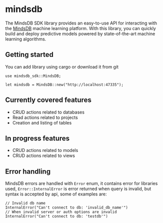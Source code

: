 # mindsdb
The MindsDB SDK library provides an easy-to-use API for interacting with the [MindsDB](https://github.com/mindsdb/mindsdb) machine learning platform. With this library, you can quickly build and deploy predictive models powered by state-of-the-art machine learning algorithms.

## Getting started

You can add library using cargo or download it from git
```
use mindsdb_sdk::MindsDB;

let mindsdb = MindsDB::new("http://localhost:47335");
```

## Currently covered features

* CRUD actions related to databases
* Read actions related to projects
* Creation and listing of tables

## In progress features
* CRUD actions related to models
* CRUD actions related to views

## Error handling

MindsDB errors are handled with `Error` enum, it contains error for libraries used, `Error::InternalError` is error returned when query is invalid, but syntax is accepted by api, some of examples are:
```
// Invalid db name
InternalError("Can't connect to db: 'invalid_db_name'")
// When invalid server or auth options are invalid
InternalError("Can't connect to db: 'testdb'")
```

